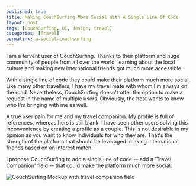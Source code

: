 ```yaml
---
published: true
title: Making CouchSurfing More Social With A Single Line Of Code
layout: post
tags: [CouchSurfing, UI, design, travel]
categories: [Travel]
permalink: a-social-couchsurfing
---
```

I am a fervent user of CouchSurfing. Thanks to their platform and huge community of people from all over the world, learning about the local culture and making new international friends got much more accessible.

With a single line of code they could make their platform much more social. Like many other travellers, I have my travel mate with whom I'm always on the road. Nevertheless, CouchSurfing doesn't offer the option to make a request in the name of multiple users. Obviously, the host wants to know who I'm bringing with me as well.

A true user pain for me and my travel companion. My profile is full of references, whereas hers is still blank. I have seen other users solving this inconvenience by creating a profile as a couple. This is not desirable in my opinion as you want to know individuals for who they are. That's the strength of the platform that should be leveraged: making international friends based on an interest match.

I propose CouchSurfing to add a single line of code -- add a 'Travel Companion' field -- that could make the platform much more social:

![CouchSurfing Mockup with travel companion field](http://www.wietsevr.me/public/couchsurfing-companion.png)